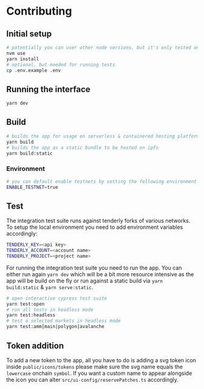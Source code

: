 # Contributing

## Initial setup

```sh
# potentially you can user other node versions, but it's only tested on what's currently listed in nvmrc
nvm use
yarn install
# optional, but needed for running tests
cp .env.example .env
```

## Running the interface

```sh
yarn dev
```

## Build

```sh
# builds the app for usage on serverless & containered hosting platforms like vercel
yarn build
# builds the app as a static bundle to be hosted on ipfs
yarn build:static
```

### Environment

```sh
# you can default enable testnets by setting the following environment variable
ENABLE_TESTNET=true
```

## Test

The integration test suite runs against tenderly forks of various networks. To setup the local environment you need to add environment variables accordingly:

```sh
TENDERLY_KEY=<api key>
TENDERLY_ACCOUNT=<account name>
TENDERLY_PROJECT=<project name>
```

For running the integration test suite you need to run the app. You can either run again `yarn dev` which will be a bit more resource intensive as the app will be build on the fly or run against a static build via `yarn build:static` & `yarn serve:static`.

```sh
# open interactive cypress test suite
yarn test:open
# run all tests in headless mode
yarn test:headless
# test a selected markets in headless mode
yarn test:amm|main|polygon|avalanche
```

## Token addition

To add a new token to the app, all you have to do is adding a svg token icon inside `public/icons/tokens` please make sure the svg name equals the `lowercase` onchain `symbol`.
If you want a custom name to appear alongside the icon you can alter `src/ui-config/reservePatches.ts` accordingly.
